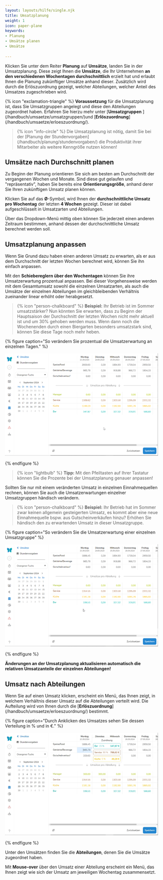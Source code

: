 ```yaml
---
layout: layouts/hilfe/single.njk
title: Umsatzplanung
weight: 1
icon: paper-plane
keywords:
- Planung
- Umsätze planen
- Umsätze

---
```


Klicken Sie unter dem Reiter **Planung** auf **Umsätze**, landen Sie in der Umsatzplanung. Diese zeigt Ihnen die **Umsätze**, die Ihr Unternehmen **an den verschiedenen Wochentagen durchschnittlich** erzielt hat und erlaubt Ihnen die Planung zukünftiger Umsätze anhand dieser. Zusätzlich wird durch die Erlöszuordnung gezeigt, welcher Abteilungen, welcher Anteil des Umsatzes zugeschrieben wird. 

{% icon "exclamation-triangle" %} **Voraussetzung** für die Umsatzplanung ist, dass Sie Umsatzgruppen angelegt und diese den Abteilungen zugeordnet haben. Erfahren Sie hierzu mehr unter [**Umsatzgruppen** ]\(/handbuch/umsaetze/umsatzgruppen/)und [**Erlöszuordnung**]\(/handbuch/umsaetze/erloeszuordnung/).

> {% icon "info-circle" %} Die Umsatzplanung ist nötig, damit Sie bei der [Planung der Stundenvorgaben]\(/handbuch/planung/stundenvorgaben/) die Produktivität ihrer Mitarbeiter als weitere Kenngröße nutzen können!

## Umsätze nach Durchschnitt planen

Zu Beginn der Planung orientieren Sie sich am besten am Durchschnitt der vergangenen Wochen und Monate. Sind diese gut gelaufen und "repräsentativ", haben Sie bereits eine **Orientierungsgröße**, anhand derer Sie Ihren zukünftigen Umsatz planen können.

Klicken Sie auf das **Ø**-Symbol, wird Ihnen der **durchschnittliche Umsatz pro Wochentag** der letzten **4 Wochen** gezeigt. Dieser ist dabei aufgeschlüsselt in Umsatzarten und Abteilungen. 

Über das Dropdown-Menü mittig oben können Sie jederzeit einen anderen Zeitraum bestimmen, anhand dessen der durchschnittliche Umsatz berechnet werden soll. 


## Umsatzplanung anpassen

Wenn Sie Grund dazu haben einen anderen Umsatz zu erwarten, als er aus dem Durchschnitt der letzten Wochen berechnet wird, können Sie ihn einfach anpassen.

Mit den **Schiebereglern über den Wochentagen** können Sie ihre Umsatzerwartung prozentual anpassen. Bei dieser Vorgehensweise werden mit dem Gesamtumsatz sowohl die einzelnen Umsatzarten, als auch die Umsätze der einzelnen Abteilungen im gleichbleibenden Verhältnis zueinander linear erhöht oder herabgesetzt.

> {% icon "person-chalkboard" %} **Beispiel:** Ihr Betrieb ist im Sommer umsatzstärker? Nun könnten Sie erwarten, dass zu Beginn der Hauptsaison der Durchschnitt der letzten Wochen nicht mehr aktuell ist und um 30% gehoben werden muss. Wenn dann noch die Wochenenden durch einen Biergarten besonders umsatzstark sind, können Sie diese Tage noch mehr heben.


{% figure caption="So verändern Sie prozentual die Umsatzerwartung an einzelnen Tagen." %}

<img src="umsatzplanung_prozentual.gif"/>

{% endfigure %}

> {% icon "lightbulb" %} **Tipp:** Mit den Pfeiltasten auf Ihrer Tastatur können Sie die Prozente bei der Umsatzplanung genauer anpassen!

Sollten Sie nur mit einem veränderten Umsatz in einzelnen Einnahmequellen rechnen, können Sie auch die Umsatzerwartungen einzelner Umsatzgruppen händisch verändern. 

> {% icon "person-chalkboard" %} **Beispiel:** Ihr Betrieb hat im Sommer zwar keinen allgemein gesteigerten Umsatz, es kommt aber eine neue Einnahmequelle bspw. aus Gutscheinverkäufen hinzu? Erhöhen Sie händisch den zu erwartenden Umsatz in dieser Umsatzgruppe. 

{% figure caption="So verändern Sie die Umsatzerwartung einer einzelnen Umsatzgruppe" %}

<img src="umsatzplanung_genau.gif"/>

{% endfigure %}

**Änderungen an der Umsatzplanung aktualisieren automatisch die relativen Umsatzanteile der einzelnen Abteilungen!**


## Umsatz nach Abteilungen

Wenn Sie auf einen Umsatz klicken, erscheint ein Menü, das Ihnen zeigt, in welchem Verhältnis dieser Umsatz auf die Abteilungen verteilt wird. Die Aufteilung wird von Ihnen durch die [**Erlöszuordnung**]\(/handbuch/umsaetze/erloeszuordnung/) bestimmt. 

{% figure caption="Durch Anklicken des Umsatzes sehen Sie dessen Verteilung in % und in €." %}

<img src="umsatzplanung_aufteilung.webp"/>

{% endfigure %}

Unter den Umsätzen finden Sie die **Abteilungen**, denen Sie die Umsätze zugeordnet haben.

Mit **Mouse-over** über den Umsatz einer Abteilung erscheint ein Menü, das Ihnen zeigt wie sich der Umsatz am jeweiligen Wochentag zusammensetzt.



